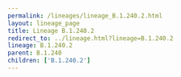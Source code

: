 ```yaml
---
permalink: /lineages/lineage_B.1.240.2.html
layout: lineage_page
title: Lineage B.1.240.2
redirect_to: ../lineage.html?lineage=B.1.240.2
lineage: B.1.240.2
parent: B.1.240
children: ['B.1.240.2']
---
```

